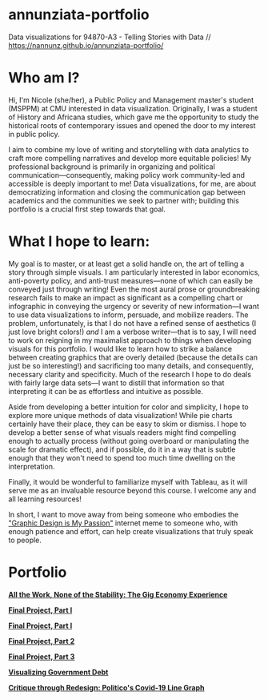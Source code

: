# annunziata-portfolio 
Data visualizations for 94870-A3 - Telling Stories with Data // https://nannunz.github.io/annunziata-portfolio/


# Who am I?
Hi, I'm Nicole (she/her), a Public Policy and Management master's student (MSPPM) at CMU interested in data visualization. Originally, I was a student of History and Africana studies, which gave me the opportunity to study the historical roots of contemporary issues and opened the door to my interest in public policy. 

I aim to combine my love of writing and storytelling with data analytics to craft more compelling narratives and develop more equitable policies! My professional background is primarily in organizing and political communication—consequently, making policy work community-led and accessible is deeply important to me! Data visualizations, for me, are about democratizing information and closing the communication gap between academics and the communities we seek to partner with; building this portfolio is a crucial first step towards that goal. 

# What I hope to learn:
My goal is to master, or at least get a solid handle on, the art of telling a story through simple visuals. I am particularly interested in labor economics, anti-poverty policy, and anti-trust measures—none of which can easily be conveyed just through writing! Even the most aural prose or groundbreaking research fails to make an impact as significant as a compelling chart or infographic in conveying the urgency or severity of new information—I want to use data visualizations to inform, persuade, and mobilize readers. The problem, unfortunately, is that I do not have a refined sense of aesthetics (I just love bright colors!) <i>and</i> I am a verbose writer—that is to say, I will need to work on reigning in my maximalist approach to things when developing visuals for this portfolio. I would like to learn how to strike a balance between creating graphics that are overly detailed (because the details can just be so interesting!) and sacrificing too many details, and consequently, necessary clarity and specificity. Much of the research I hope to do deals with fairly large data sets—I want to distill that information so that interpreting it can be as effortless and intuitive as possible.

Aside from developing a better intuition for color and simplicity, I hope to explore more unique methods of data visualization! While pie charts certainly have their place, they can be easy to skim or dismiss. I hope to develop a better sense of what visuals readers might find compelling enough to actually process (without going overboard or manipulating the scale for dramatic effect), and if possible, do it in a way that is subtle enough that they won't need to spend too much time dwelling on the interpretation. 

Finally, it would be wonderful to familiarize myself with Tableau, as it will serve me as an invaluable resource beyond this course. I welcome any and all learning resources! 

In short, I want to move away from being someone who embodies the <a href="https://i.kym-cdn.com/photos/images/newsfeed/001/018/866/e44.png">"Graphic Design is My Passion"</a> internet meme to someone who, with enough patience and effort, can help create visualizations that truly speak to people. 

# Portfolio 

<a href="https://carnegiemellon.shorthandstories.com/all-the-work-none-of-the-stability-/index.html"><b>All the Work, None of the Stability: The Gig Economy Experience</b></a>

<a href="https://nannunz.github.io/annunziata-portfolio/final_project_part_1.html"><b>Final Project, Part I</b></a>

<a href="https://nannunz.github.io/annunziata-portfolio/final_project_part_1.html"><b>Final Project, Part I</b></a>

<a href="https://nannunz.github.io/annunziata-portfolio/final_project_part_2.html"><b>Final Project, Part 2</b></a>

<a href="https://nannunz.github.io/annunziata-portfolio/final_project_part_3.html"><b>Final Project, Part 3</b></a>

<a href="https://nannunz.github.io/annunziata-portfolio/govt_debt_viz"><b>Visualizing Government Debt</b></a>

<a href="https://nannunz.github.io/annunziata-portfolio/politico_redraw.html"><b>Critique through Redesign: Politico's Covid-19 Line Graph</b></a>
